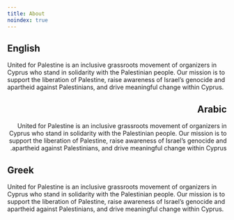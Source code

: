 ```yaml
---
title: About
noindex: true
---
```


## English

United for Palestine is an inclusive grassroots movement of organizers in Cyprus who stand in solidarity with the Palestinian people. Our mission is to support the liberation of Palestine, raise awareness of Israel’s genocide and apartheid against Palestinians, and drive meaningful change within Cyprus.

<div dir="rtl" lang="ar">

## Arabic

United for Palestine is an inclusive grassroots movement of organizers in Cyprus who stand in solidarity with the Palestinian people. Our mission is to support the liberation of Palestine, raise awareness of Israel’s genocide and apartheid against Palestinians, and drive meaningful change within Cyprus.

</div>

<div lang="el">

## Greek

United for Palestine is an inclusive grassroots movement of organizers in Cyprus who stand in solidarity with the Palestinian people. Our mission is to support the liberation of Palestine, raise awareness of Israel’s genocide and apartheid against Palestinians, and drive meaningful change within Cyprus.

</div>

<!--
## Chapters

{% for chapter in collections.chapter %}
- [{{chapter.data.title}}]({{chapter.url}}){% endfor %}

-->
